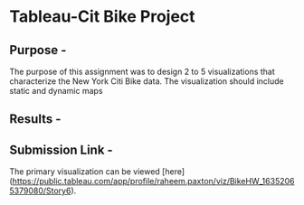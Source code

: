 # Tableau-Cit Bike Project

## Purpose - 

The purpose of this assignment was to design 2 to 5 visualizations that characterize the New York Citi Bike data. The visualization should include static and dynamic maps

## Results - 




## Submission Link -

The primary visualization can be viewed [here] (https://public.tableau.com/app/profile/raheem.paxton/viz/BikeHW_16352065379080/Story6).
